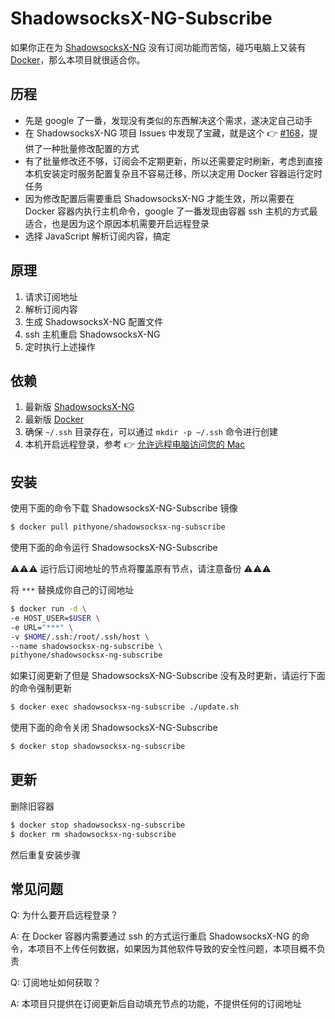 # ShadowsocksX-NG-Subscribe

如果你正在为 [ShadowsocksX-NG](https://github.com/shadowsocks/ShadowsocksX-NG) 没有订阅功能而苦恼，碰巧电脑上又装有 [Docker](https://www.docker.com)，那么本项目就很适合你。

## 历程

- 先是 google 了一番，发现没有类似的东西解决这个需求，遂决定自己动手
- 在 ShadowsocksX-NG 项目 Issues 中发现了宝藏，就是这个 :point_right: [#168](https://github.com/shadowsocks/ShadowsocksX-NG/issues/168#issuecomment-269783544)，提供了一种批量修改配置的方式
- 有了批量修改还不够，订阅会不定期更新，所以还需要定时刷新，考虑到直接本机安装定时服务配置复杂且不容易迁移，所以决定用 Docker 容器运行定时任务
- 因为修改配置后需要重启 ShadowsocksX-NG 才能生效，所以需要在 Docker 容器内执行主机命令，google 了一番发现由容器 ssh 主机的方式最适合，也是因为这个原因本机需要开启远程登录
- 选择 JavaScript 解析订阅内容，搞定

## 原理

1. 请求订阅地址
2. 解析订阅内容
3. 生成 ShadowsocksX-NG 配置文件
4. ssh 主机重启 ShadowsocksX-NG
5. 定时执行上述操作

## 依赖

1. 最新版 [ShadowsocksX-NG](https://github.com/shadowsocks/ShadowsocksX-NG)
2. 最新版 [Docker](https://www.docker.com)
3. 确保 `~/.ssh` 目录存在，可以通过 `mkdir -p ~/.ssh` 命令进行创建
4. 本机开启远程登录，参考 :point_right: [允许远程电脑访问您的 Mac](https://support.apple.com/zh-cn/guide/mac-help/mchlp1066/mac)

## 安装

使用下面的命令下载 ShadowsocksX-NG-Subscribe 镜像

```bash
$ docker pull pithyone/shadowsocksx-ng-subscribe
```

使用下面的命令运行 ShadowsocksX-NG-Subscribe

:warning::warning::warning: 运行后订阅地址的节点将覆盖原有节点，请注意备份 :warning::warning::warning:

将 `***` 替换成你自己的订阅地址

```bash
$ docker run -d \
-e HOST_USER=$USER \
-e URL="***" \
-v $HOME/.ssh:/root/.ssh/host \
--name shadowsocksx-ng-subscribe \
pithyone/shadowsocksx-ng-subscribe
```

如果订阅更新了但是 ShadowsocksX-NG-Subscribe 没有及时更新，请运行下面的命令强制更新

```bash
$ docker exec shadowsocksx-ng-subscribe ./update.sh
```

使用下面的命令关闭 ShadowsocksX-NG-Subscribe

```bash
$ docker stop shadowsocksx-ng-subscribe
```

## 更新

删除旧容器

```bash
$ docker stop shadowsocksx-ng-subscribe
$ docker rm shadowsocksx-ng-subscribe
```

然后重复安装步骤

## 常见问题

Q: 为什么要开启远程登录？

A: 在 Docker 容器内需要通过 ssh 的方式运行重启 ShadowsocksX-NG 的命令，本项目不上传任何数据，如果因为其他软件导致的安全性问题，本项目概不负责

Q: 订阅地址如何获取？

A: 本项目只提供在订阅更新后自动填充节点的功能，不提供任何的订阅地址
